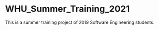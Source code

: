 # WHU_Summer_Training_2021
This is a summer training project of 2019 Software Engineering students.

